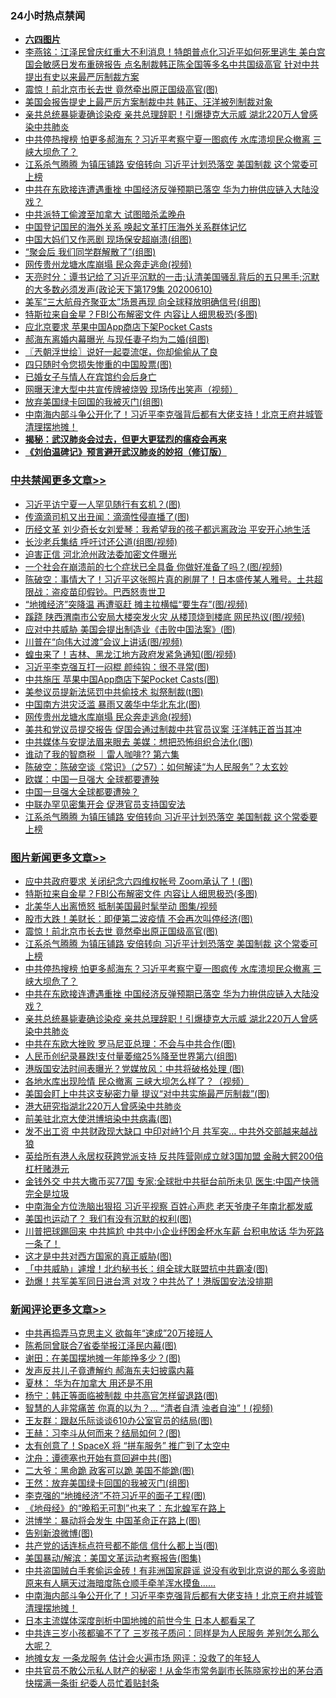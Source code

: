<div class="catlist">
<h3>24小时热点禁闻</h3>
<ul>
<li><b><a href="64photo" target="_blank">六四图片</a></b></li>
<li><a href="https://github.com/fqnews/bnews/blob/master/comments/20200611/1343199.md">李燕铭：江泽民曾庆红重大不利消息！特朗普点化习近平如何死里逃生 美白宫国会敏感日发布重磅报告 点名制裁韩正陈全国等多名中共国级高官 针对中共提出有史以来最严厉制裁方案</a></li>
<li><a href="https://github.com/fqnews/bnews/blob/master/topimagenews/20200611/1343360.md">震惊！前北京市长去世 竟然牵出原正国级高官(图)</a></li>
<li><a href="https://github.com/fqnews/bnews/blob/master/comments/20200611/1343294.md">美国会报告提史上最严厉方案制裁中共 韩正、汪洋被列制裁对象</a></li>
<li><a href="https://github.com/fqnews/bnews/blob/master/topimagenews/20200611/1343192.md">亲共总统暴毙妻确诊染疫 亲共总理辞职！引爆捷克大示威 湖北220万人曾感染中共肺炎</a></li>
<li><a href="https://github.com/fqnews/bnews/blob/master/topimagenews/20200611/1343316.md">中共停热搜榜 怕更多郝海东？习近平考察宁夏一图疯传 水库溃坝民众撤离 三峡大坝危了？</a></li>
<li><a href="https://github.com/fqnews/bnews/blob/master/topimagenews/20200611/1343335.md">江系杀气腾腾 为镇压铺路 安倍转向 习近平计划恐落空 美国制裁 这个常委可上榜</a></li>
<li><a href="https://github.com/fqnews/bnews/blob/master/topimagenews/20200611/1343206.md">中共在东欧接连遭遇重挫 中国经济反弹预期已落空 华为力拚供应链入大陆没戏？</a></li>
<li><a href="https://github.com/fqnews/bnews/blob/master/worldnews/20200612/1343481.md">中共派特工偷渡至加拿大 试图暗杀孟晚舟</a></li>
<li><a href="https://github.com/fqnews/bnews/blob/master/headline/20200611/1343250.md">中国登记国民的海外关系      唤起文革打压海外关系群体记忆</a></li>
<li><a href="https://github.com/fqnews/bnews/blob/master/cbnews/20200611/1343196.md">中国大妈们又作恶剧 现场保安超崩溃(组图)</a></li>
<li><a href="https://github.com/fqnews/bnews/blob/master/funmedia/20200612/1343388.md">“聚会后 我们同学群解散了”(组图)</a></li>
<li><a href="https://github.com/fqnews/bnews/blob/master/cbnews/20200612/1343475.md">网传贵州龙塘水库崩塌 民众奔走逃命(视频)</a></li>
<li><a href="https://github.com/fqnews/bnews/blob/master/cbnews/20200611/1343143.md">天亮时分：谭书记给了习近平沉默的一击;认清美国骚乱背后的五只黑手;沉默的大多数必须发声(政论天下第179集 20200610) </a></li>
<li><a href="https://github.com/fqnews/bnews/blob/master/cnnews/20200611/1343181.md">美军“三大航母齐聚亚太”场景再现 向全球释放明确信号(组图)</a></li>
<li><a href="https://github.com/fqnews/bnews/blob/master/topimagenews/20200612/1343508.md">特斯拉来自金星？FBI公布解密文件 内容让人细思极恐(多图)</a></li>
<li><a href="https://github.com/fqnews/bnews/blob/master/cnnews/20200612/1343393.md">应北京要求 苹果中国App商店下架Pocket Casts</a></li>
<li><a href="https://github.com/fqnews/bnews/blob/master/yule/20200612/1343381.md">郝海东离婚内幕曝光 与现任妻子均为二婚(组图)</a></li>
<li><a href="https://github.com/fqnews/bnews/blob/master/ssgc/20200612/1343441.md">〖兲朝浮世绘〗说好一起耍流氓，你却偷偷从了良</a></li>
<li><a href="https://github.com/fqnews/bnews/blob/master/cnnews/20200611/1343145.md">四只随时令您损失惨重的中国股票(图)</a></li>
<li><a href="https://github.com/fqnews/bnews/blob/master/baitai/20200611/1343227.md">已婚女子与情人在宾馆约会后身亡</a></li>
<li><a href="https://github.com/fqnews/bnews/blob/master/comments/20200611/1343247.md">网曝天津大型中共宣传牌被烧毁 现场传出笑声（视频）</a></li>
<li><a href="https://github.com/fqnews/bnews/blob/master/comments/20200612/1343401.md">放弃美国绿卡回国的我被灭门(组图)</a></li>
<li><a href="https://github.com/fqnews/bnews/blob/master/comments/20200612/1343528.md">中南海内部斗争公开化了！习近平李克强背后都有大佬支持！北京王府井城管清理摆地摊！</a></li>
<li><b><a href="https://github.com/fqnews/bnews/blob/master/comments/20200211/1275071.md" target="_blank">揭秘：武汉肺炎会过去，但更大更猛烈的瘟疫会再来</a></b></li>
<li><b><a href="https://github.com/fqnews/bnews/blob/master/comments/20200207/1272816.md" target="_blank">《刘伯温碑记》预言避开武汉肺炎的妙招（修订版）</a></b></li>
</ul>
</div>

<div class="catlist">
<h3><a href="https://github.com/fqnews/bnews/blob/master/cbnews/" target="_blank">中共禁闻</a><span><a href="https://github.com/fqnews/bnews/blob/master/cbnews/" target="_blank" rel="nofollow">更多文章>></a></span></h3>
<ul>
<li><a href="https://github.com/fqnews/bnews/blob/master/cbnews/20200612/1343618.md" target="_blank">习近平访宁夏一人罕见随行有玄机？(图)</a></li>
<li><a href="https://github.com/fqnews/bnews/blob/master/cbnews/20200612/1343617.md" target="_blank">传滴滴司机又出丑闻：滴滴性侵直播了(图)</a></li>
<li><a href="https://github.com/fqnews/bnews/blob/master/cbnews/20200612/1343614.md" target="_blank">历经文革 刘少奇长女刘爱琴：我希望我的孩子都远离政治 平安开心地生活</a></li>
<li><a href="https://github.com/fqnews/bnews/blob/master/cbnews/20200612/1343613.md" target="_blank">长沙老兵集结 呼吁讨还公道(组图/视频)</a></li>
<li><a href="https://github.com/fqnews/bnews/blob/master/cbnews/20200612/1343610.md" target="_blank">迫害正信 河北沧州政法委加密文件曝光</a></li>
<li><a href="https://github.com/fqnews/bnews/blob/master/cbnews/20200612/1343609.md" target="_blank">一个社会在崩溃前的七个症状已全具备 你做好准备了吗？(图/视频)</a></li>
<li><a href="https://github.com/fqnews/bnews/blob/master/cbnews/20200612/1343604.md" target="_blank">陈破空：事情大了！习近平这张照片真的刷屏了！日本盛传某人雅号。土共超限战：盗疫苗印假钞。巴西怒责世卫</a></li>
<li><a href="https://github.com/fqnews/bnews/blob/master/cbnews/20200612/1343594.md" target="_blank">“地摊经济”突降温 再遭驱赶 摊主拉横幅“要生存”(图/视频)</a></li>
<li><a href="https://github.com/fqnews/bnews/blob/master/cbnews/20200612/1343593.md" target="_blank">蹊跷 陕西渭南市公安局大楼突发火灾 从楼顶烧到楼底 网民热议(图/视频)</a></li>
<li><a href="https://github.com/fqnews/bnews/blob/master/cbnews/20200612/1343568.md" target="_blank">应对中共威胁 美国会提出制造业《击败中国法案》(图)</a></li>
<li><a href="https://github.com/fqnews/bnews/blob/master/cbnews/20200612/1343567.md" target="_blank">川普在“向伟大过渡”会议上讲话(图/视频)</a></li>
<li><a href="https://github.com/fqnews/bnews/blob/master/cbnews/20200612/1343553.md" target="_blank">蝗虫来了！吉林、黑龙江地方政府发紧急通知(图/视频)</a></li>
<li><a href="https://github.com/fqnews/bnews/blob/master/cbnews/20200612/1343542.md" target="_blank">习近平李克强互打一闷棍 颜纯钩：很不寻常(图)</a></li>
<li><a href="https://github.com/fqnews/bnews/blob/master/cbnews/20200612/1343541.md" target="_blank">中共施压 苹果中国App商店下架Pocket Casts(图)</a></li>
<li><a href="https://github.com/fqnews/bnews/blob/master/cbnews/20200612/1343534.md" target="_blank">美参议员提新法惩罚中共偷技术 拟祭制裁(t图)</a></li>
<li><a href="https://github.com/fqnews/bnews/blob/master/cbnews/20200612/1343476.md" target="_blank">中国南方洪灾泛滥 暴雨又袭华中华北东北(图)</a></li>
<li><a href="https://github.com/fqnews/bnews/blob/master/cbnews/20200612/1343475.md" target="_blank">网传贵州龙塘水库崩塌 民众奔走逃命(视频)</a></li>
<li><a href="https://github.com/fqnews/bnews/blob/master/cbnews/20200612/1343469.md" target="_blank">美共和党议员提交报告 促国会通过制裁中共官员议案 汪洋韩正首当其冲</a></li>
<li><a href="https://github.com/fqnews/bnews/blob/master/cbnews/20200612/1343429.md" target="_blank">中共媒体与安提法眉来眼去 美媒：想把恐怖组织合法化(图)</a></li>
<li><a href="https://github.com/fqnews/bnews/blob/master/cbnews/20200612/1343404.md" target="_blank">谁动了我的智商税 ｜雷人咖啡?? 第六集</a></li>
<li><a href="https://github.com/fqnews/bnews/blob/master/cbnews/20200612/1343395.md" target="_blank">陈破空：陈破空谈《常识》（之57）：如何解读“为人民服务”？太玄妙</a></li>
<li><a href="https://github.com/fqnews/bnews/blob/master/cbnews/20200612/1343383.md" target="_blank">欧媒：中国一旦强大 全球都要遭殃</a></li>
<li><a href="https://github.com/fqnews/bnews/blob/master/cbnews/20200611/1343358.md" target="_blank">中国一旦强大全球都要遭殃？</a></li>
<li><a href="https://github.com/fqnews/bnews/blob/master/cbnews/20200611/1343341.md" target="_blank">中联办罕见密集开会 促港官员支持国安法</a></li>
<li><a href="https://github.com/fqnews/bnews/blob/master/cbnews/20200611/1343339.md" target="_blank">江系杀气腾腾 为镇压铺路 安倍转向 习近平计划恐落空 美国制裁 这个常委要上榜</a></li>

</ul>
</div>
<div class="catlist">
<h3><a href="https://github.com/fqnews/bnews/blob/master/topimagenews/" target="_blank">图片新闻</a><span><a href="https://github.com/fqnews/bnews/blob/master/topimagenews/" target="_blank" rel="nofollow">更多文章>></a></span></h3>
<ul>
<li><a href="https://github.com/fqnews/bnews/blob/master/topimagenews/20200612/1343605.md" target="_blank">应中共政府要求 关闭纪念六四维权帐号 Zoom承认了！(图)</a></li>
<li><a href="https://github.com/fqnews/bnews/blob/master/topimagenews/20200612/1343508.md" target="_blank">特斯拉来自金星？FBI公布解密文件 内容让人细思极恐(多图)</a></li>
<li><a href="https://github.com/fqnews/bnews/blob/master/topimagenews/20200612/1343474.md" target="_blank">北美华人出离愤怒 抵制美国最时髦举动 图集/视频</a></li>
<li><a href="https://github.com/fqnews/bnews/blob/master/topimagenews/20200612/1343455.md" target="_blank">股市大跌！美财长：即便第二波疫情 不会再次叫停经济(图)</a></li>
<li><a href="https://github.com/fqnews/bnews/blob/master/topimagenews/20200611/1343360.md" target="_blank">震惊！前北京市长去世 竟然牵出原正国级高官(图)</a></li>
<li><a href="https://github.com/fqnews/bnews/blob/master/topimagenews/20200611/1343335.md" target="_blank">江系杀气腾腾 为镇压铺路 安倍转向 习近平计划恐落空 美国制裁 这个常委可上榜</a></li>
<li><a href="https://github.com/fqnews/bnews/blob/master/topimagenews/20200611/1343316.md" target="_blank">中共停热搜榜 怕更多郝海东？习近平考察宁夏一图疯传 水库溃坝民众撤离 三峡大坝危了？</a></li>
<li><a href="https://github.com/fqnews/bnews/blob/master/topimagenews/20200611/1343206.md" target="_blank">中共在东欧接连遭遇重挫 中国经济反弹预期已落空 华为力拚供应链入大陆没戏？</a></li>
<li><a href="https://github.com/fqnews/bnews/blob/master/topimagenews/20200611/1343192.md" target="_blank">亲共总统暴毙妻确诊染疫 亲共总理辞职！引爆捷克大示威 湖北220万人曾感染中共肺炎</a></li>
<li><a href="https://github.com/fqnews/bnews/blob/master/topimagenews/20200611/1343119.md" target="_blank">中共在东欧大挫败 罗马尼亚总理：不会与中共合作(图)</a></li>
<li><a href="https://github.com/fqnews/bnews/blob/master/topimagenews/20200611/1343089.md" target="_blank">人民币创纪录暴跌!支付量萎缩25%降至世界第六(组图)</a></li>
<li><a href="https://github.com/fqnews/bnews/blob/master/topimagenews/20200611/1343056.md" target="_blank">港版国安法时间表曝光？党媒放风：中共将破格处理 (图)</a></li>
<li><a href="https://github.com/fqnews/bnews/blob/master/topimagenews/20200611/1343035.md" target="_blank">各地水库出现险情 民众撤离 三峡大坝怎么样了？（视频）</a></li>
<li><a href="https://github.com/fqnews/bnews/blob/master/topimagenews/20200611/1343025.md" target="_blank">美国会盯上中共这支秘密力量 提议“对中共实施最严厉制裁”(图)</a></li>
<li><a href="https://github.com/fqnews/bnews/blob/master/topimagenews/20200611/1342937.md" target="_blank">港大研究指湖北220万人曾感染中共肺炎</a></li>
<li><a href="https://github.com/fqnews/bnews/blob/master/topimagenews/20200611/1342932.md" target="_blank">前美驻北京大使洪博培染中共病毒(图)</a></li>
<li><a href="https://github.com/fqnews/bnews/blob/master/topimagenews/20200610/1342773.md" target="_blank">发不出工资 中共财政现大缺口 中印对峙1个月 共军突&#8230; 中共外交部越来越战狼</a></li>
<li><a href="https://github.com/fqnews/bnews/blob/master/topimagenews/20200610/1342770.md" target="_blank">英给所有港人永居权获跨党派支持 反共阵营刚成立就3国加盟 金融大鳄200倍杠杆赌港元</a></li>
<li><a href="https://github.com/fqnews/bnews/blob/master/topimagenews/20200610/1342745.md" target="_blank">金钱外交 中共大撒币买77国 专家:全球批中共挺台前所未见 医生:中国产快筛完全是垃圾</a></li>
<li><a href="https://github.com/fqnews/bnews/blob/master/topimagenews/20200610/1342707.md" target="_blank">中南海全方位洗脑出狠招 习近平视察 百姓心声悲 老天爷庚子年南北都发威</a></li>
<li><a href="https://github.com/fqnews/bnews/blob/master/topimagenews/20200610/1342706.md" target="_blank">美国也运动了？ 我们有没有沉默的权利(图)</a></li>
<li><a href="https://github.com/fqnews/bnews/blob/master/topimagenews/20200610/1342653.md" target="_blank">川普把球踢回来 中共尴尬 中共中小企业纾困金杯水车薪 台积电放话 华为死路一条了！</a></li>
<li><a href="https://github.com/fqnews/bnews/blob/master/topimagenews/20200610/1342652.md" target="_blank">这才是中共对西方国家的真正威胁(图)</a></li>
<li><a href="https://github.com/fqnews/bnews/blob/master/topimagenews/20200610/1342641.md" target="_blank">「中共威胁」遽增！北约秘书长：组全球大联盟抗中共霸凌(图)</a></li>
<li><a href="https://github.com/fqnews/bnews/blob/master/topimagenews/20200610/1342640.md" target="_blank">劲爆！共军美军同日进台湾 对攻？中共怂了！港版国安法没排期</a></li>

</ul>
</div>
<div class="catlist">
<h3><a href="https://github.com/fqnews/bnews/blob/master/comments/" target="_blank">新闻评论</a><span><a href="https://github.com/fqnews/bnews/blob/master/comments/" target="_blank" rel="nofollow">更多文章>></a></span></h3>
<ul>
<li><a href="https://github.com/fqnews/bnews/blob/master/comments/20200612/1343615.md" target="_blank">中共再捣弄马克思主义 欲每年“速成”20万接班人</a></li>
<li><a href="https://github.com/fqnews/bnews/blob/master/comments/20200612/1343612.md" target="_blank">陈希同曾联合7省委举报江泽民内幕(图)</a></li>
<li><a href="https://github.com/fqnews/bnews/blob/master/comments/20200612/1343599.md" target="_blank">谢田：在美国摆地摊一年能挣多少？(图)</a></li>
<li><a href="https://github.com/fqnews/bnews/blob/master/comments/20200612/1343586.md" target="_blank">发声反共儿子竟遭解约 郝海东夫妇披露内幕</a></li>
<li><a href="https://github.com/fqnews/bnews/blob/master/comments/20200612/1343579.md" target="_blank">夏林： 华为在加拿大 用还是不用</a></li>
<li><a href="https://github.com/fqnews/bnews/blob/master/comments/20200612/1343578.md" target="_blank">杨宁：韩正等面临被制裁 中共高官怎样留退路(图)</a></li>
<li><a href="https://github.com/fqnews/bnews/blob/master/comments/20200612/1343577.md" target="_blank">智慧的人非常痛苦 你真的以为？… “清者自清 浊者自浊”！(视频)</a></li>
<li><a href="https://github.com/fqnews/bnews/blob/master/comments/20200612/1343576.md" target="_blank">王友群：跟赵乐际谈谈610办公室官员的结局(图)</a></li>
<li><a href="https://github.com/fqnews/bnews/blob/master/comments/20200612/1343575.md" target="_blank">王赫：习李斗从何而来？结局如何？(图)</a></li>
<li><a href="https://github.com/fqnews/bnews/blob/master/comments/20200612/1343564.md" target="_blank">太有创意了！SpaceX 将 “拼车服务” 推广到了太空中</a></li>
<li><a href="https://github.com/fqnews/bnews/blob/master/comments/20200612/1343561.md" target="_blank">沈舟：谭德塞也开始有意回避中共(图)</a></li>
<li><a href="https://github.com/fqnews/bnews/blob/master/comments/20200612/1343560.md" target="_blank">二大爷：黑命跪 政客可以跪 美国不能跪(图)</a></li>
<li><a href="https://github.com/fqnews/bnews/blob/master/comments/20200612/1343559.md" target="_blank">王然：放弃美国绿卡回国的我被灭门(组图)</a></li>
<li><a href="https://github.com/fqnews/bnews/blob/master/comments/20200612/1343552.md" target="_blank">李克强的“地摊经济”不符习近平的面子工程(图)</a></li>
<li><a href="https://github.com/fqnews/bnews/blob/master/comments/20200612/1343538.md" target="_blank">《地母经》的“晚稻无可割”也来了：东北蝗军在路上</a></li>
<li><a href="https://github.com/fqnews/bnews/blob/master/comments/20200612/1343536.md" target="_blank">洪博学：暴动将会发生 中国革命正在路上(图)</a></li>
<li><a href="https://github.com/fqnews/bnews/blob/master/comments/20200612/1343533.md" target="_blank">告别新浪微博(图)</a></li>
<li><a href="https://github.com/fqnews/bnews/blob/master/comments/20200612/1343531.md" target="_blank">共产党的话连标点符号都不能信 信什么都上当(图)</a></li>
<li><a href="https://github.com/fqnews/bnews/blob/master/comments/20200612/1343530.md" target="_blank">美国暴动/解滨：美国文革运动考察报告(图集)</a></li>
<li><a href="https://github.com/fqnews/bnews/blob/master/comments/20200612/1343529.md" target="_blank">中共盗国贼白手套偷运金砖！有非洲国家辟谣 说没有收到北京说的那么多资助 原来有人瞒天过海暗度陈仓顺手牵羊浑水摸鱼……</a></li>
<li><a href="https://github.com/fqnews/bnews/blob/master/comments/20200612/1343528.md" target="_blank">中南海内部斗争公开化了！习近平李克强背后都有大佬支持！北京王府井城管清理摆地摊！</a></li>
<li><a href="https://github.com/fqnews/bnews/blob/master/comments/20200612/1343527.md" target="_blank">日本主流媒体深度剖析中国地摊的前世今生 日本人都看呆了</a></li>
<li><a href="https://github.com/fqnews/bnews/blob/master/comments/20200612/1343523.md" target="_blank">中共连三岁小孩都骗不了了 三岁孩子质问：同样是为人民服务 差别怎么那么大呢？</a></li>
<li><a href="https://github.com/fqnews/bnews/blob/master/comments/20200612/1343522.md" target="_blank">地摊女友 一条龙服务 估计会火遍市场 网评：没救了的年轻人</a></li>
<li><a href="https://github.com/fqnews/bnews/blob/master/comments/20200612/1343521.md" target="_blank">中共官员不敢公示私人财产的秘密！从金华市常务副市长陈晓家抄出的茅台酒 快摆满一条街 纪委人员忙着贴封条</a></li>

</ul>
</div>